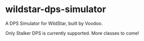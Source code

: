 wildstar-dps-simulator
======================

A DPS Simulator for WildStar, built by Voodoo.

Only Stalker DPS is currently supported. More classes to come!
